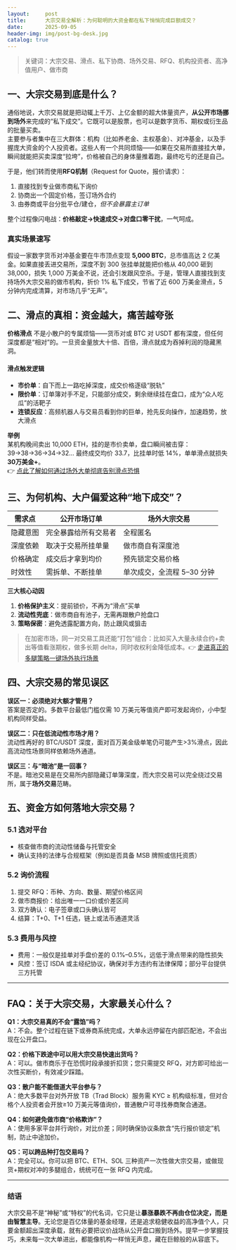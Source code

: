 ```yaml
---
layout:     post
title:      大宗交易全解析：为何聪明的大资金都在私下悄悄完成巨额成交？
date:       2025-09-05
header-img: img/post-bg-desk.jpg
catalog: true
---
```


> 关键词：大宗交易、滑点、私下协商、场外交易、RFQ、机构投资者、高净值用户、做市商

## 一、大宗交易到底是什么？

通俗地说，大宗交易就是把动辄上千万、上亿金额的超大体量资产，**从公开市场挪到场外**来完成的“私下成交”。它既可以是股票，也可以是数字货币、期权或衍生品的批量买卖。  
主要参与者集中在三大群体：机构（比如养老金、主权基金）、对冲基金，以及手握庞大资金的个人投资者。这些人有一个共同烦恼——如果在交易所直接挂大单，瞬间就能把买卖深度“拉垮”，价格被自己的身体量推着跑，最终吃亏的还是自己。

于是，他们转而使用**RFQ机制**（Request for Quote，报价请求）：

1. 直接找到专业做市商私下询价  
2. 协商出一个固定价格，签订场外合约  
3. 由券商或平台分批平仓/建仓，*但不会暴露主订单*

整个过程像闪电战：**价格敲定→快速成交→对盘口零干扰**，一气呵成。

### 真实场景速写
假设一家数字货币对冲基金要在牛市顶点变现 **5,000 BTC**，总市值高达 2 亿美金。如果直接丢进交易所，深度不到 300 张挂单就能把价格从 40,000 砸到 38,000，损失 1,000 万美金不说，还会引发跟风空杀。于是，管理人直接找到支持场外大宗交易的做市机构，折价 1% 私下成交，节省了近 600 万美金滑点，5 分钟内完成清算，对市场几乎“无声”。

## 二、滑点的真相：资金越大，痛苦越夸张

**价格滑点** 不是小散户的专属烦恼——货币对或 BTC 对 USDT 都有深度，但任何深度都是“相对”的。一旦资金量放大十倍、百倍，滑点就成为吞掉利润的隐藏黑洞。

#### 滑点触发逻辑
- **市价单**：自下而上一路吃掉深度，成交价格逐级“脱轨”  
- **限价单**：订单簿对手不足，只能部分成交，剩余继续挂在盘口，成为“众人吃瓜”的活靶子  
- **连锁反应**：高频机器人与交易员看到你的巨单，抢先反向操作，加速趋势，放大滑点

**举例**  
某机构晚间卖出 10,000 ETH，挂的是市价卖单，盘口瞬间被击穿：  
39→38→36→34→32… 最终成交均价 33.7，比挂单时低 14%，单单滑点就损失 **30万美金+**。  
👉 [点此了解如何通过场外大单彻底告别滑点恐惧](https://okxdog.com/)

## 三、为何机构、大户偏爱这种“地下成交”？

| 需求点 | 公开市场订单 | 场外大宗交易 |
|---|---|---|
| 隐藏意图 | 完全暴露给所有交易者 | 全程匿名 |
| 深度依赖 | 取决于交易所挂单量 | 做市商自有深度池 |
| 价格确定 | 成交后才拿到均价 | 预先锁定交易价格 |
| 时效性 | 需拆单、不断挂单 | 单次成交，全流程 5–30 分钟 |

**三大核心动因**  
1. **价格保护主义**：提前锁价，不再为“滑点”买单  
2. **流动性兜底**：做市商自有池子，无需再跟散户抢盘口  
3. **策略保密**：避免透露配置方向，防止跟风或狙击

> 在加密市场，同一对交易工具还能“打包”组合：比如买入大量永续合约+卖出等值看涨期权，做多长期 delta，同时收权利金降低成本。👉 [走进真正的多腿策略一键场外执行场景](https://okxdog.com/)

## 四、大宗交易的常见误区

**误区一：必须绝对大额才管用？**  
答案是否定的。多数平台最低门槛仅需 10 万美元等值资产即可发起询价，小中型机构同样受益。

**误区二：只在低流动性市场才用？**  
流动性再好的 BTC/USDT 深度，面对百万美金级单笔仍可能产生>3%滑点，因此高流动性场景同样依赖场外通道。

**误区三：与“暗池”是一回事？**  
不是。暗池交易是在交易所内部隐藏订单簿深度，而大宗交易可以完全绕过交易所，属于**场外交易**范畴。

## 五、资金方如何落地大宗交易？
### 5.1 选对平台
- 核查做市商的流动性储备与托管安全  
- 确认支持的法律与合规框架（例如是否具备 MSB 牌照或信托资质）

### 5.2 询价流程
1. 提交 RFQ：币种、方向、数量、期望价格区间  
2. 做市商报价：给出唯一一口价或价差区间  
3. 双方确认：电子签章或口头确认皆可  
4. 结算：T+0、T+1 任选，链上或法币通道灵活

### 5.3 费用与风控
- 费用：一般仅是挂单对手盘价差的 0.1%–0.5%，远低于滑点带来的隐性损失  
- 风控：签订 ISDA 或主经纪协议，确保对手方违约有法律保障；部分平台提供三方托管

---

## FAQ：关于大宗交易，大家最关心什么？

**Q1：大宗交易真的不会“露馅”吗？**  
A：不会。整个过程在链下或券商系统完成，大单永远停留在内部匹配池，不会出现在公开盘口。

**Q2：价格下跌途中可以用大宗交易快速出货吗？**  
A：可以。做市商乐于在恐慌时段承接折扣货；您只需提交 RFQ，对方即可给出一次性买断价，有效减少踩踏。

**Q3：散户能不能借道大平台参与？**  
A：绝大多数平台对外开放 TB（Trad Block）服务需 KYC ≥ 机构级标准，但对合格个人投资者会开放≥10 万美元等值询价，普通散户可寻找券商聚合通道。

**Q4：如何避免做市商“价格欺诈”？**  
A：使用多家平台并行询价，对比价差；同时确保协议条款含“先行报价锁定”机制，防止中途加价。

**Q5：可以跨品种打包交易吗？**  
A：完全可以。你可以把 BTC、ETH、SOL 三种资产一次性做大宗交易，或做现货+期权对冲的多腿组合，统统可在一张 RFQ 内完成。

---

### 结语
大宗交易不是“神秘”或“特权”的代名词，它只是让**暴涨暴跌不再由仓位决定，而是由智慧主导**。无论您是百亿体量的基金经理，还是追求稳健收益的高净值个人，只要金额超出深度承载，就有必要把议价战场从公开盘口搬到场外。提早一步掌握技巧，未来每一次大单进出，都能像机构一样悄无声息，藏在巨鲸般的从容底下。